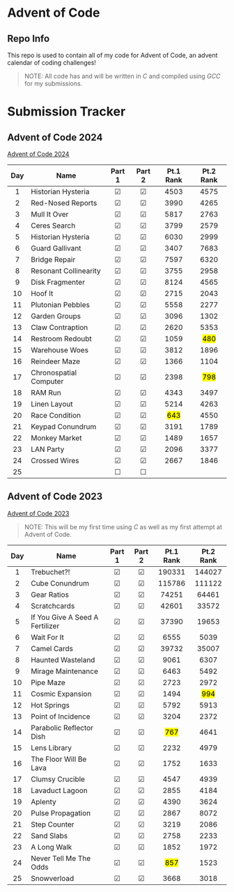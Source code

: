 # Advent of Code

## Repo Info

This repo is used to contain all of my code for Advent of Code, an advent calendar of coding challenges!

> NOTE: All code has and will be written in _C_ and compiled using _GCC_ for my submissions.

# Submission Tracker

## Advent of Code 2024

[Advent of Code 2024](https://adventofcode.com/2024)

|  Day  | Name                   | Part 1  | Part 2  |    Pt.1 Rank     |    Pt.2 Rank     |
| :---: | ---------------------- | :-----: | :-----: | :--------------: | :--------------: |
|   1   | Historian Hysteria     | &#9745; | &#9745; |       4503       |       4575       |
|   2   | Red-Nosed Reports      | &#9745; | &#9745; |       3990       |       4265       |
|   3   | Mull It Over           | &#9745; | &#9745; |       5817       |       2763       |
|   4   | Ceres Search           | &#9745; | &#9745; |       3799       |       2579       |
|   5   | Historian Hysteria     | &#9745; | &#9745; |       6030       |       2999       |
|   6   | Guard Gallivant        | &#9745; | &#9745; |       3407       |       7683       |
|   7   | Bridge Repair          | &#9745; | &#9745; |       7597       |       6320       |
|   8   | Resonant Collinearity  | &#9745; | &#9745; |       3755       |       2958       |
|   9   | Disk Fragmenter        | &#9745; | &#9745; |       8124       |       4565       |
|  10   | Hoof It                | &#9745; | &#9745; |       2715       |       2043       |
|  11   | Plutonian Pebbles      | &#9745; | &#9745; |       5558       |       2277       |
|  12   | Garden Groups          | &#9745; | &#9745; |       3096       |       1302       |
|  13   | Claw Contraption       | &#9745; | &#9745; |       2620       |       5353       |
|  14   | Restroom Redoubt       | &#9745; | &#9745; |       1059       | <mark>480</mark> |
|  15   | Warehouse Woes         | &#9745; | &#9745; |       3812       |       1896       |
|  16   | Reindeer Maze          | &#9745; | &#9745; |       1366       |       1104       |
|  17   | Chronospatial Computer | &#9745; | &#9745; |       2398       | <mark>798</mark> |
|  18   | RAM Run                | &#9745; | &#9745; |       4343       |       3497       |
|  19   | Linen Layout           | &#9745; | &#9745; |       5214       |       4263       |
|  20   | Race Condition         | &#9745; | &#9745; | <mark>643</mark> |       4550       |
|  21   | Keypad Conundrum       | &#9745; | &#9745; |       3191       |       1789       |
|  22   | Monkey Market          | &#9745; | &#9745; |       1489       |       1657       |
|  23   | LAN Party              | &#9745; | &#9745; |       2096       |       3377       |
|  24   | Crossed Wires          | &#9745; | &#9745; |       2667       |       1846       |
|  25   |                        | &#9744; | &#9744; |                  |                  |

## Advent of Code 2023

[Advent of Code 2023](https://adventofcode.com/2023)

> NOTE: This will be my first time using _C_ as well as my first attempt at Advent of Code.

|  Day  | Name                            | Part 1  | Part 2  |    Pt.1 Rank     |    Pt.2 Rank     |
| :---: | ------------------------------- | :-----: | :-----: | :--------------: | :--------------: |
|   1   | Trebuchet?!                     | &#9745; | &#9745; |      190331      |      144027      |
|   2   | Cube Conundrum                  | &#9745; | &#9745; |      115786      |      111122      |
|   3   | Gear Ratios                     | &#9745; | &#9745; |      74251       |      64461       |
|   4   | Scratchcards                    | &#9745; | &#9745; |      42601       |      33572       |
|   5   | If You Give A Seed A Fertilizer | &#9745; | &#9745; |      37390       |      19653       |
|   6   | Wait For It                     | &#9745; | &#9745; |       6555       |       5039       |
|   7   | Camel Cards                     | &#9745; | &#9745; |      39732       |      35007       |
|   8   | Haunted Wasteland               | &#9745; | &#9745; |       9061       |       6307       |
|   9   | Mirage Maintenance              | &#9745; | &#9745; |       6463       |       5492       |
|  10   | Pipe Maze                       | &#9745; | &#9745; |       2723       |       2972       |
|  11   | Cosmic Expansion                | &#9745; | &#9745; |       1494       | <mark>994</mark> |
|  12   | Hot Springs                     | &#9745; | &#9745; |       5792       |       5913       |
|  13   | Point of Incidence              | &#9745; | &#9745; |       3204       |       2372       |
|  14   | Parabolic Reflector Dish        | &#9745; | &#9745; | <mark>767</mark> |       4641       |
|  15   | Lens Library                    | &#9745; | &#9745; |       2232       |       4979       |
|  16   | The Floor Will Be Lava          | &#9745; | &#9745; |       1752       |       1633       |
|  17   | Clumsy Crucible                 | &#9745; | &#9745; |       4547       |       4939       |
|  18   | Lavaduct Lagoon                 | &#9745; | &#9745; |       2855       |       4184       |
|  19   | Aplenty                         | &#9745; | &#9745; |       4390       |       3624       |
|  20   | Pulse Propagation               | &#9745; | &#9745; |       2867       |       8072       |
|  21   | Step Counter                    | &#9745; | &#9745; |       3219       |       2086       |
|  22   | Sand Slabs                      | &#9745; | &#9745; |       2758       |       2233       |
|  23   | A Long Walk                     | &#9745; | &#9745; |       1852       |       1972       |
|  24   | Never Tell Me The Odds          | &#9745; | &#9745; | <mark>857</mark> |       1523       |
|  25   | Snowverload                     | &#9745; | &#9745; |       3668       |       3018       |
